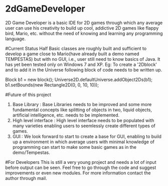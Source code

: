 # 2dGameDeveloper
2D Game Developer is a basic IDE for 2D games through which any average user can use his creativity to build up cool, addictive 2D games like flappy bird, Mario, etc. without the need of knowing and learning any programming language.

#Current Status
Half Basic classes are roughly built and sufficient to develop a game close to Mario(have already built a demo named TEMPESTAS) but with no GUI, i.e., user still need to know basics of Java. It has yet been tested only on Windows 7 and XP.
Eg: To create a '2Dblock' and to add it in the Universe following block of code needs to be written up.

Block b1 = new block();
Universe2D.defaultUniverse.addObject2Ds(b1);
b1.setBounds(new Rectangle2D(0, 0, 10, 10));

#Future of this project
1. Base Library : Base Libraries needs to be improved and some more fundamental concepts like splitting of objects in two, liquid objects, artificial intelligence, etc. needs to be implemented. 
2. High level interface : High level interface needs to be populated with many varieties enabling users to seemlessly create different types of games.
3. GUI : We look forward to start to create a base for GUI, enabling to build up a environment in which average users with minimal knowledge of programming can start to make some basic games as in the demo/Tempestas.

#For Developers
This is still a very young project and needs a lot of input before output can be seen. Feel free to go through the code and suggest improvements or even new modules. For more information contact the author through mail.
